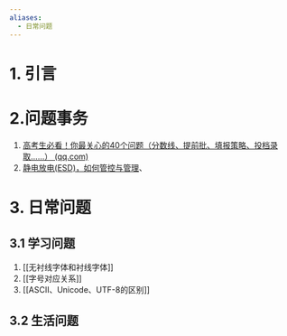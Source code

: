 ```yaml
---
aliases:
  - 日常问题
---
```

# 1. 引言

# 2.问题事务
1. [高考生必看！你最关心的40个问题（分数线、提前批、填报策略、投档录取……） (qq.com)](https://mp.weixin.qq.com/s/yogOeC4iSVqTSgniMiEXwA)
2. [静电放电(ESD)，如何管控与管理](https://mp.weixin.qq.com/s/XH36lq55lDjEgF0MLnwIDQ)、

# 3. 日常问题
## 3.1 学习问题
1. [[无衬线字体和衬线字体]]
2. [[字号对应关系]]
3. [[ASCII、Unicode、UTF-8的区别]]
## 3.2 生活问题